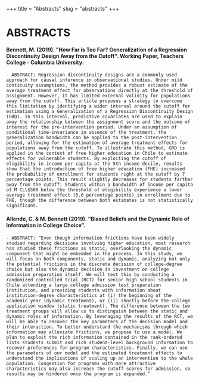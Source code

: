 +++
title = "Abstracts"
slug = "abstracts"
+++

# ABSTRACTS 

#### **Bennett, M.** (2019). "How Far is Too Far? Generalization of a Regression Discontinuity Design Away from the Cutoff". Working Paper, Teachers College - Columbia University.<a id="grd"></a>

    - ABSTRACT: Regression discontinuity designs are a commonly used approach for causal inference in observational studies. Under mild continuity assumptions, the method provides a robust estimate of the average treatment effect for observations directly at the threshold of assignment. However, it has limited external validity for populations away from the cutoff. This article proposes a strategy to overcome this limitation by identifying a wider interval around the cutoff for estimation using a Generalization of a Regression Discontinuity Design (GRD). In this interval, predictive covariates are used to explain away the relationship between the assignment score and the outcome of interest for the pre-intervention period. Under an assumption of conditional time-invariance in absence of the treatment, the generalization bandwidth can be applied to the post-intervention period, allowing for the estimation of average treatment effects for populations away from the cutoff. To illustrate this method, GRD is applied in the context of free higher education in Chile to estimate effects for vulnerable students. By exploiting the cutoff of eligibility in income per capita at the 5th income decile, results show that the introduction of free higher education (FHE) increased the probability of enrollment for students right at the cutoff by 7 percentage points. This result slightly decreases for students farther away from the cutoff: Students within a bandwidth of income per capita of M CL\$500 below the threshold of eligibility experience a lower average treatment effect (5.6 percentage points) in enrollment due to FHE, though the difference between both estimates is not statistically significant.
    
 #### Allende, C. & M. Bennett (2019). “Biased Beliefs and the Dynamic Role of Information in College Choice”.<a id="chile-rct"></a>
 
    - ABSTRACT: “Even though information frictions have been widely studied regarding decisions involving higher education, most research has studied these frictions as static, overlooking the dynamic component that might be embedded in the process. In this study, we will focus on both components, static and dynamic, analyzing not only the potential frictions in the discrete decision of college-degree choice but also the dynamic decision in investment on college admission preparation itself. We will test this by conducting a randomized controlled trial (RCT) for senior high school students in Chile attending a large college admission test preparation institution, and providing students with information about institution-degree characteristics at (i) the beginning of the academic year (dynamic treatment), or (ii) shortly before the college application window (static treatment). The difference between the two treatment groups will allow us to distinguish between the static and dynamic roles of information. By leveraging the results of the RCT, we will be able to recover the key parameters of the decision model and their interaction. To better understand the mechanisms through which information may alleviate frictions, we propose to use a model. We plan to exploit the rich information contained in the rank-ordered lists students submit and rich student-level background information to recover preferences for program characteristics. Finally, we can use the parameters of our model and the estimated treatment effects to understand the implications of scaling up an intervention to the whole population. Congestion for programs with more attractive characteristics may also increase the cutoff scores for admission, so results may be hindered once the program is expanded.”
